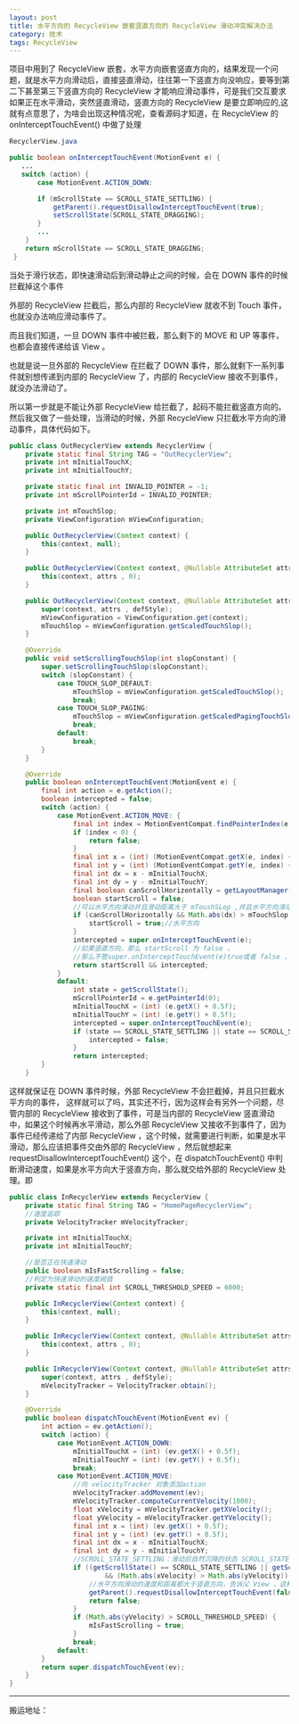 ```yaml
---
layout: post
title: 水平方向的 RecycleView 嵌套竖直方向的 RecycleView 滑动冲突解决办法
category: 技术
tags: RecycleView
---
```

<!-- * content -->
<!-- {:toc} -->

项目中用到了 RecycleView 嵌套，水平方向嵌套竖直方向的，结果发现一个问题，就是水平方向滑动后，直接竖直滑动，往往第一下竖直方向没响应，要等到第二下甚至第三下竖直方向的 RecycleView 才能响应滑动事件，可是我们交互要求如果正在水平滑动，突然竖直滑动，竖直方向的 RecycleView 是要立即响应的,这就有点意思了，为啥会出现这种情况呢，查看源码才知道，在 RecycleView 的 onInterceptTouchEvent() 中做了处理

```java
RecyclerView.java

public boolean onInterceptTouchEvent(MotionEvent e) {
   ...
   switch (action) {
       case MotionEvent.ACTION_DOWN:

       if (mScrollState == SCROLL_STATE_SETTLING) {
           getParent().requestDisallowInterceptTouchEvent(true);
           setScrollState(SCROLL_STATE_DRAGGING);
       }
       ...
    }
    return mScrollState == SCROLL_STATE_DRAGGING;
 }

```
当处于滑行状态，即快速滑动后到滑动静止之间的时候，会在 DOWN 事件的时候拦截掉这个事件

外部的 RecycleView 拦截后，那么内部的 RecycleView 就收不到 Touch 事件，也就没办法响应滑动事件了。

而且我们知道，一旦 DOWN 事件中被拦截，那么剩下的 MOVE 和 UP 等事件，也都会直接传递给该 View 。

也就是说一旦外部的 RecycleView 在拦截了 DOWN 事件，那么就剩下一系列事件就别想传递到内部的 RecycleView 了，内部的 RecycleView 接收不到事件，就没办法滑动了。

所以第一步就是不能让外部 RecycleView 给拦截了，起码不能拦截竖直方向的。
然后我又做了一些处理，当滑动的时候，外部 RecycleView 只拦截水平方向的滑动事件，具体代码如下。

```java
public class OutRecyclerView extends RecyclerView {
    private static final String TAG = "OutRecyclerView";
    private int mInitialTouchX;
    private int mInitialTouchY;

    private static final int INVALID_POINTER = -1;
    private int mScrollPointerId = INVALID_POINTER;

    private int mTouchSlop;
    private ViewConfiguration mViewConfiguration;

    public OutRecyclerView(Context context) {
        this(context, null);
    }

    public OutRecyclerView(Context context, @Nullable AttributeSet attrs) {
        this(context, attrs , 0);
    }

    public OutRecyclerView(Context context, @Nullable AttributeSet attrs, int defStyle) {
        super(context, attrs , defStyle);
        mViewConfiguration = ViewConfiguration.get(context);
        mTouchSlop = mViewConfiguration.getScaledTouchSlop();
    }

    @Override
    public void setScrollingTouchSlop(int slopConstant) {
        super.setScrollingTouchSlop(slopConstant);
        switch (slopConstant) {
            case TOUCH_SLOP_DEFAULT:
                mTouchSlop = mViewConfiguration.getScaledTouchSlop();
                break;
            case TOUCH_SLOP_PAGING:
                mTouchSlop = mViewConfiguration.getScaledPagingTouchSlop();
                break;
            default:
                break;
        }
    }

    @Override
    public boolean onInterceptTouchEvent(MotionEvent e) {
        final int action = e.getAction();
        boolean intercepted = false;
        switch (action) {
            case MotionEvent.ACTION_MOVE: {
                final int index = MotionEventCompat.findPointerIndex(e, mScrollPointerId);
                if (index < 0) {
                    return false;
                }
                final int x = (int) (MotionEventCompat.getX(e, index) + 0.5f);
                final int y = (int) (MotionEventCompat.getY(e, index) + 0.5f);
                final int dx = x - mInitialTouchX;
                final int dy = y - mInitialTouchY;
                final boolean canScrollHorizontally = getLayoutManager().canScrollHorizontally();
                boolean startScroll = false;
                //可以水平方向滑动并且滑动距离大于 mToushSLop ,并且水平方向滑动距离大于竖直方向的。
                if (canScrollHorizontally && Math.abs(dx) > mTouchSlop && (Math.abs(dx) >= Math.abs(dy))) {
                    startScroll = true;//水平方向
                }
                intercepted = super.onInterceptTouchEvent(e);
                //如果竖直方向，那么 startScroll 为 false ，
                //那么不管super.onInterceptTouchEvent(e)true或者 false ，结果都是 false ，那么就不会拦截。
                return startScroll && intercepted;
            }
            default:
                int state = getScrollState();
                mScrollPointerId = e.getPointerId(0);
                mInitialTouchX = (int) (e.getX() + 0.5f);
                mInitialTouchY = (int) (e.getY() + 0.5f);
                intercepted = super.onInterceptTouchEvent(e);
                if (state == SCROLL_STATE_SETTLING || state == SCROLL_STATE_DRAGGING) {
                    intercepted = false;
                }
                return intercepted;
        }
    }

```
这样就保证在 DOWN 事件时候，外部 RecycleView 不会拦截掉，并且只拦截水平方向的事件，
这样就可以了吗，其实还不行，因为这样会有另外一个问题，尽管内部的 RecycleView 接收到了事件，可是当内部的 RecycleView 竖直滑动中，如果这个时候再水平滑动，那么外部 RecycleView 又接收不到事件了，因为事件已经传递给了内部 RecycleView ，这个时候，就需要进行判断，如果是水平滑动，那么应该把事件交由外部的 RecycleView ，然后就想起来 requestDisallowInterceptTouchEvent() 这个，在 dispatchTouchEvent() 中判断滑动速度，如果是水平方向大于竖直方向，那么就交给外部的 RecycleView 处理。即

```java
public class InRecyclerView extends RecyclerView {
    private static final String TAG = "HomePageRecyclerView";
    //速度追踪
    private VelocityTracker mVelocityTracker;

    private int mInitialTouchX;
    private int mInitialTouchY;

    //是否正在快速滑动
    public boolean mIsFastScrolling = false;
    //判定为快速滑动的速度阀值
    private static final int SCROLL_THRESHOLD_SPEED = 6000;

    public InRecyclerView(Context context) {
        this(context, null);
    }

    public InRecyclerView(Context context, @Nullable AttributeSet attrs) {
        this(context, attrs , 0);
    }

    public InRecyclerView(Context context, @Nullable AttributeSet attrs, int defStyle) {
        super(context, attrs , defStyle);
        mVelocityTracker = VelocityTracker.obtain();
    }

    @Override
    public boolean dispatchTouchEvent(MotionEvent ev) {
        int action = ev.getAction();
        switch (action) {
            case MotionEvent.ACTION_DOWN:
                mInitialTouchX = (int) (ev.getX() + 0.5f);
                mInitialTouchY = (int) (ev.getY() + 0.5f);
                break;
            case MotionEvent.ACTION_MOVE:
                //向 velocityTracker 对象添加action
                mVelocityTracker.addMovement(ev);
                mVelocityTracker.computeCurrentVelocity(1000);
                float xVelocity = mVelocityTracker.getXVelocity();
                float yVelocity = mVelocityTracker.getYVelocity();
                final int x = (int) (ev.getX() + 0.5f);
                final int y = (int) (ev.getY() + 0.5f);
                final int dx = x - mInitialTouchX;
                final int dy = y - mInitialTouchY;
                //SCROLL_STATE_SETTLING：滑动后自然沉降的状态 SCROLL_STATE_DRAGGING 滑动状态
                if ((getScrollState() == SCROLL_STATE_SETTLING || getScrollState() == SCROLL_STATE_DRAGGING)
                        && (Math.abs(xVelocity) > Math.abs(yVelocity)) && (Math.abs(dx) > Math.abs(dy))) {
                    //水平方向滑动的速度和距离都大于竖直方向，告诉父 View ，这种情况下，我不需要，事件交给父View
                    getParent().requestDisallowInterceptTouchEvent(false);
                    return false;
                }
                if (Math.abs(yVelocity) > SCROLL_THRESHOLD_SPEED) {
                    mIsFastScrolling = true;
                }
                break;
            default:
        }
        return super.dispatchTouchEvent(ev);
    }    
}
```

---
搬运地址：    

